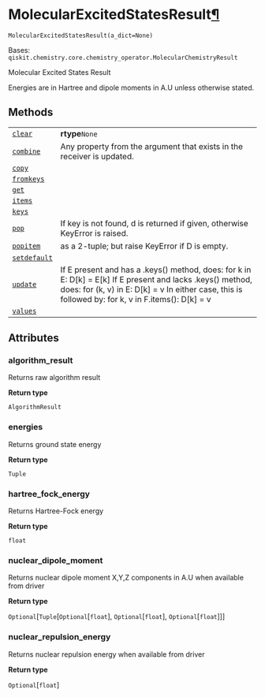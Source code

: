 # MolecularExcitedStatesResult[¶](#molecularexcitedstatesresult "Permalink to this headline")

<span id="undefined" />

`MolecularExcitedStatesResult(a_dict=None)`

Bases: `qiskit.chemistry.core.chemistry_operator.MolecularChemistryResult`

Molecular Excited States Result

Energies are in Hartree and dipole moments in A.U unless otherwise stated.

## Methods

|                                                                                                                                                                                                             |                                                                                                                                                                                                                      |
| ----------------------------------------------------------------------------------------------------------------------------------------------------------------------------------------------------------- | -------------------------------------------------------------------------------------------------------------------------------------------------------------------------------------------------------------------- |
| [`clear`](qiskit.chemistry.core.MolecularExcitedStatesResult.clear#qiskit.chemistry.core.MolecularExcitedStatesResult.clear "qiskit.chemistry.core.MolecularExcitedStatesResult.clear")                     | **rtype**`None`                                                                                                                                                                                                      |
| [`combine`](qiskit.chemistry.core.MolecularExcitedStatesResult.combine#qiskit.chemistry.core.MolecularExcitedStatesResult.combine "qiskit.chemistry.core.MolecularExcitedStatesResult.combine")             | Any property from the argument that exists in the receiver is updated.                                                                                                                                               |
| [`copy`](qiskit.chemistry.core.MolecularExcitedStatesResult.copy#qiskit.chemistry.core.MolecularExcitedStatesResult.copy "qiskit.chemistry.core.MolecularExcitedStatesResult.copy")                         |                                                                                                                                                                                                                      |
| [`fromkeys`](qiskit.chemistry.core.MolecularExcitedStatesResult.fromkeys#qiskit.chemistry.core.MolecularExcitedStatesResult.fromkeys "qiskit.chemistry.core.MolecularExcitedStatesResult.fromkeys")         |                                                                                                                                                                                                                      |
| [`get`](qiskit.chemistry.core.MolecularExcitedStatesResult.get#qiskit.chemistry.core.MolecularExcitedStatesResult.get "qiskit.chemistry.core.MolecularExcitedStatesResult.get")                             |                                                                                                                                                                                                                      |
| [`items`](qiskit.chemistry.core.MolecularExcitedStatesResult.items#qiskit.chemistry.core.MolecularExcitedStatesResult.items "qiskit.chemistry.core.MolecularExcitedStatesResult.items")                     |                                                                                                                                                                                                                      |
| [`keys`](qiskit.chemistry.core.MolecularExcitedStatesResult.keys#qiskit.chemistry.core.MolecularExcitedStatesResult.keys "qiskit.chemistry.core.MolecularExcitedStatesResult.keys")                         |                                                                                                                                                                                                                      |
| [`pop`](qiskit.chemistry.core.MolecularExcitedStatesResult.pop#qiskit.chemistry.core.MolecularExcitedStatesResult.pop "qiskit.chemistry.core.MolecularExcitedStatesResult.pop")                             | If key is not found, d is returned if given, otherwise KeyError is raised.                                                                                                                                           |
| [`popitem`](qiskit.chemistry.core.MolecularExcitedStatesResult.popitem#qiskit.chemistry.core.MolecularExcitedStatesResult.popitem "qiskit.chemistry.core.MolecularExcitedStatesResult.popitem")             | as a 2-tuple; but raise KeyError if D is empty.                                                                                                                                                                      |
| [`setdefault`](qiskit.chemistry.core.MolecularExcitedStatesResult.setdefault#qiskit.chemistry.core.MolecularExcitedStatesResult.setdefault "qiskit.chemistry.core.MolecularExcitedStatesResult.setdefault") |                                                                                                                                                                                                                      |
| [`update`](qiskit.chemistry.core.MolecularExcitedStatesResult.update#qiskit.chemistry.core.MolecularExcitedStatesResult.update "qiskit.chemistry.core.MolecularExcitedStatesResult.update")                 | If E present and has a .keys() method, does: for k in E: D\[k] = E\[k] If E present and lacks .keys() method, does: for (k, v) in E: D\[k] = v In either case, this is followed by: for k, v in F.items(): D\[k] = v |
| [`values`](qiskit.chemistry.core.MolecularExcitedStatesResult.values#qiskit.chemistry.core.MolecularExcitedStatesResult.values "qiskit.chemistry.core.MolecularExcitedStatesResult.values")                 |                                                                                                                                                                                                                      |

## Attributes

<span id="undefined" />

### algorithm\_result

Returns raw algorithm result

**Return type**

`AlgorithmResult`

<span id="undefined" />

### energies

Returns ground state energy

**Return type**

`Tuple`

<span id="undefined" />

### hartree\_fock\_energy

Returns Hartree-Fock energy

**Return type**

`float`

<span id="undefined" />

### nuclear\_dipole\_moment

Returns nuclear dipole moment X,Y,Z components in A.U when available from driver

**Return type**

`Optional`\[`Tuple`\[`Optional`\[`float`], `Optional`\[`float`], `Optional`\[`float`]]]

<span id="undefined" />

### nuclear\_repulsion\_energy

Returns nuclear repulsion energy when available from driver

**Return type**

`Optional`\[`float`]
